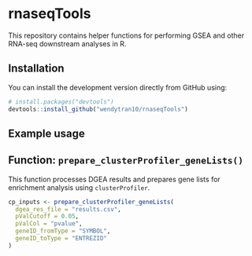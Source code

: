 # rnaseqTools

This repository contains helper functions for performing GSEA and other RNA-seq downstream analyses in R.

## Installation

You can install the development version directly from GitHub using:

```r
# install.packages("devtools")
devtools::install_github("wendytran10/rnaseqTools")
```
## Example usage
## Function: `prepare_clusterProfiler_geneLists()`

This function processes DGEA results and prepares gene lists for enrichment analysis using `clusterProfiler`.

```r
cp_inputs <- prepare_clusterProfiler_geneLists(
  dgea_res_file = "results.csv",
  pValCutoff = 0.05,
  pValCol = "pvalue",
  geneID_fromType = "SYMBOL",
  geneID_toType = "ENTREZID"
)
```
